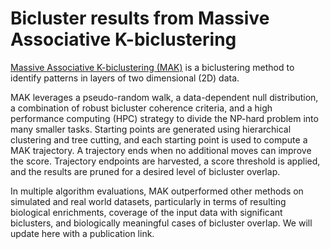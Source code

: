 # Bicluster results from Massive Associative K-biclustering

[Massive Associative K-biclustering (MAK)](https://www.osti.gov/biblio/1347092-massive-associative-biclustering-mak-v1) is a biclustering method to identify patterns in layers of two dimensional (2D) data.

MAK leverages a pseudo-random walk, a data-dependent null distribution, a combination of robust bicluster coherence criteria, and a high performance computing (HPC) strategy to divide the NP-hard problem into many smaller tasks.
Starting points are generated using hierarchical clustering and tree cutting, and each starting point is used to compute a MAK trajectory. A trajectory ends when no additional moves can improve the score. Trajectory endpoints are harvested, a score threshold is applied, and the results are pruned for a desired level of bicluster overlap.


In multiple algorithm evaluations, MAK outperformed other methods on simulated and real world datasets, particularly in terms of resulting biological enrichments, coverage of the input data with significant biclusters, and biologically meaningful cases of bicluster overlap. We will update here with a publication link.


